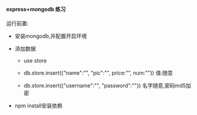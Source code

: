 #### express+mongodb 练习

运行前置:
  - 安装mongodb,并配置开启环境
  
  - 添加数据
    + use store
    + db.store.insert({"name":"", "pic":"", price:"", num:""})  值:随意
    
    + db.store.insert({"username":"", "password":""})         名字随意,密码md5加密
    
  - npm install安装依赖
  
  
